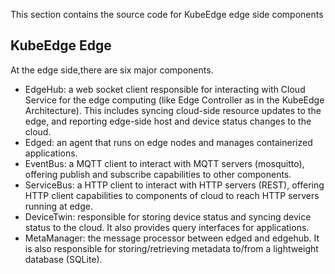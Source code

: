 This section contains the source code for KubeEdge edge side components


## KubeEdge Edge

At the edge side,there are six major components.

- EdgeHub: a web socket client responsible for interacting with Cloud Service for the edge computing (like Edge Controller as in the KubeEdge Architecture). This includes syncing cloud-side resource updates to the edge, and reporting edge-side host and device status changes to the cloud.
- Edged: an agent that runs on edge nodes and manages containerized applications.
- EventBus: a MQTT client to interact with MQTT servers (mosquitto), offering publish and subscribe capabilities to other components.
- ServiceBus: a HTTP client to interact with HTTP servers (REST), offering HTTP client capabilities to components of cloud to reach HTTP servers running at edge.
- DeviceTwin: responsible for storing device status and syncing device status to the cloud. It also provides query interfaces for applications.
- MetaManager: the message processor between edged and edgehub. It is also responsible for storing/retrieving metadata to/from a lightweight database (SQLite).